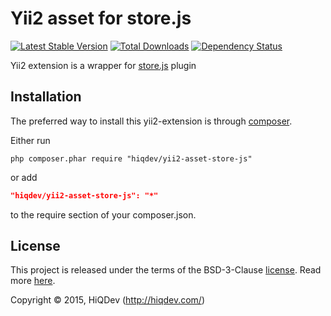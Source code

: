 Yii2 asset for store.js
=======================

[![Latest Stable Version](https://poser.pugx.org/hiqdev/yii2-asset-store-js/v/stable)](//packagist.org/packages/hiqdev/yii2-asset-store-js)
[![Total Downloads](https://poser.pugx.org/hiqdev/yii2-asset-store-js/downloads)](//packagist.org/packages/hiqdev/yii2-asset-store-js)
[![Dependency Status](https://www.versioneye.com/php/hiqdev:yii2-asset-store-js/dev-master/badge.svg)](https://www.versioneye.com/php/hiqdev:yii2-asset-store-js/dev-master)

Yii2 extension is a wrapper for [store.js](https://github.com/marcuswestin/store.js) plugin

## Installation

The preferred way to install this yii2-extension is through [composer](http://getcomposer.org/download/).

Either run

```
php composer.phar require "hiqdev/yii2-asset-store-js"
```

or add

```json
"hiqdev/yii2-asset-store-js": "*"
```

to the require section of your composer.json.

## License

This project is released under the terms of the BSD-3-Clause [license](https://github.com/hiqdev/yii2-asset-store-js/blob/master/LICENSE).
Read more [here](http://choosealicense.com/licenses/bsd-3-clause).

Copyright © 2015, HiQDev (http://hiqdev.com/)
